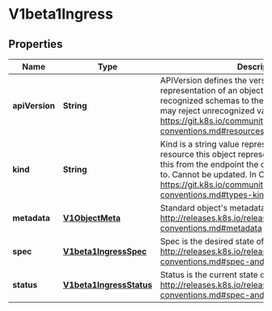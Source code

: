 
# V1beta1Ingress

## Properties
Name | Type | Description | Notes
------------ | ------------- | ------------- | -------------
**apiVersion** | **String** | APIVersion defines the versioned schema of this representation of an object. Servers should convert recognized schemas to the latest internal value, and may reject unrecognized values. More info: https://git.k8s.io/community/contributors/devel/api-conventions.md#resources |  [optional]
**kind** | **String** | Kind is a string value representing the REST resource this object represents. Servers may infer this from the endpoint the client submits requests to. Cannot be updated. In CamelCase. More info: https://git.k8s.io/community/contributors/devel/api-conventions.md#types-kinds |  [optional]
**metadata** | [**V1ObjectMeta**](V1ObjectMeta.md) | Standard object&#39;s metadata. More info: http://releases.k8s.io/release-1.2/docs/devel/api-conventions.md#metadata |  [optional]
**spec** | [**V1beta1IngressSpec**](V1beta1IngressSpec.md) | Spec is the desired state of the Ingress. More info: http://releases.k8s.io/release-1.2/docs/devel/api-conventions.md#spec-and-status |  [optional]
**status** | [**V1beta1IngressStatus**](V1beta1IngressStatus.md) | Status is the current state of the Ingress. More info: http://releases.k8s.io/release-1.2/docs/devel/api-conventions.md#spec-and-status |  [optional]



